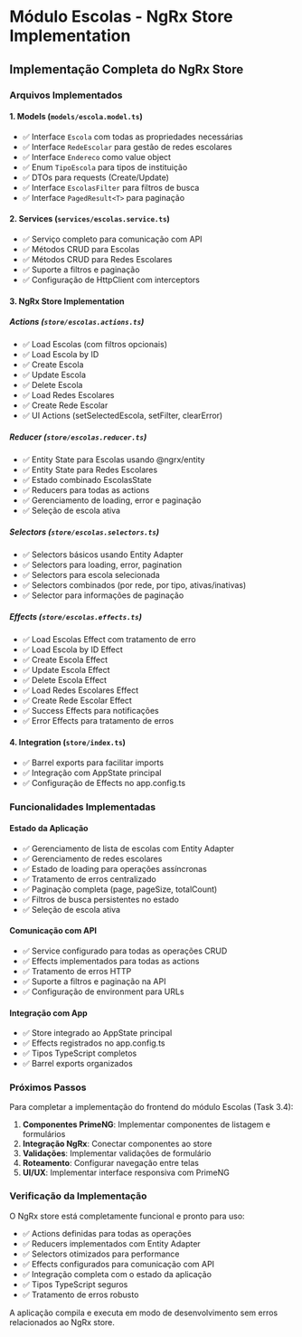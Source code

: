 # Módulo Escolas - NgRx Store Implementation

## Implementação Completa do NgRx Store

### Arquivos Implementados

#### 1. Models (`models/escola.model.ts`)
- ✅ Interface `Escola` com todas as propriedades necessárias
- ✅ Interface `RedeEscolar` para gestão de redes escolares
- ✅ Interface `Endereco` como value object
- ✅ Enum `TipoEscola` para tipos de instituição
- ✅ DTOs para requests (Create/Update)
- ✅ Interface `EscolasFilter` para filtros de busca
- ✅ Interface `PagedResult<T>` para paginação

#### 2. Services (`services/escolas.service.ts`)
- ✅ Serviço completo para comunicação com API
- ✅ Métodos CRUD para Escolas
- ✅ Métodos CRUD para Redes Escolares
- ✅ Suporte a filtros e paginação
- ✅ Configuração de HttpClient com interceptors

#### 3. NgRx Store Implementation

##### Actions (`store/escolas.actions.ts`)
- ✅ Load Escolas (com filtros opcionais)
- ✅ Load Escola by ID
- ✅ Create Escola
- ✅ Update Escola
- ✅ Delete Escola
- ✅ Load Redes Escolares
- ✅ Create Rede Escolar
- ✅ UI Actions (setSelectedEscola, setFilter, clearError)

##### Reducer (`store/escolas.reducer.ts`)
- ✅ Entity State para Escolas usando @ngrx/entity
- ✅ Entity State para Redes Escolares
- ✅ Estado combinado EscolasState
- ✅ Reducers para todas as actions
- ✅ Gerenciamento de loading, error e paginação
- ✅ Seleção de escola ativa

##### Selectors (`store/escolas.selectors.ts`)
- ✅ Selectors básicos usando Entity Adapter
- ✅ Selectors para loading, error, pagination
- ✅ Selectors para escola selecionada
- ✅ Selectors combinados (por rede, por tipo, ativas/inativas)
- ✅ Selector para informações de paginação

##### Effects (`store/escolas.effects.ts`)
- ✅ Load Escolas Effect com tratamento de erro
- ✅ Load Escola by ID Effect
- ✅ Create Escola Effect
- ✅ Update Escola Effect
- ✅ Delete Escola Effect
- ✅ Load Redes Escolares Effect
- ✅ Create Rede Escolar Effect
- ✅ Success Effects para notificações
- ✅ Error Effects para tratamento de erros

#### 4. Integration (`store/index.ts`)
- ✅ Barrel exports para facilitar imports
- ✅ Integração com AppState principal
- ✅ Configuração de Effects no app.config.ts

### Funcionalidades Implementadas

#### Estado da Aplicação
- ✅ Gerenciamento de lista de escolas com Entity Adapter
- ✅ Gerenciamento de redes escolares
- ✅ Estado de loading para operações assíncronas
- ✅ Tratamento de erros centralizado
- ✅ Paginação completa (page, pageSize, totalCount)
- ✅ Filtros de busca persistentes no estado
- ✅ Seleção de escola ativa

#### Comunicação com API
- ✅ Service configurado para todas as operações CRUD
- ✅ Effects implementados para todas as actions
- ✅ Tratamento de erros HTTP
- ✅ Suporte a filtros e paginação na API
- ✅ Configuração de environment para URLs

#### Integração com App
- ✅ Store integrado ao AppState principal
- ✅ Effects registrados no app.config.ts
- ✅ Tipos TypeScript completos
- ✅ Barrel exports organizados

### Próximos Passos

Para completar a implementação do frontend do módulo Escolas (Task 3.4):

1. **Componentes PrimeNG**: Implementar componentes de listagem e formulários
2. **Integração NgRx**: Conectar componentes ao store
3. **Validações**: Implementar validações de formulário
4. **Roteamento**: Configurar navegação entre telas
5. **UI/UX**: Implementar interface responsiva com PrimeNG

### Verificação da Implementação

O NgRx store está completamente funcional e pronto para uso:

- ✅ Actions definidas para todas as operações
- ✅ Reducers implementados com Entity Adapter
- ✅ Selectors otimizados para performance
- ✅ Effects configurados para comunicação com API
- ✅ Integração completa com o estado da aplicação
- ✅ Tipos TypeScript seguros
- ✅ Tratamento de erros robusto

A aplicação compila e executa em modo de desenvolvimento sem erros relacionados ao NgRx store.